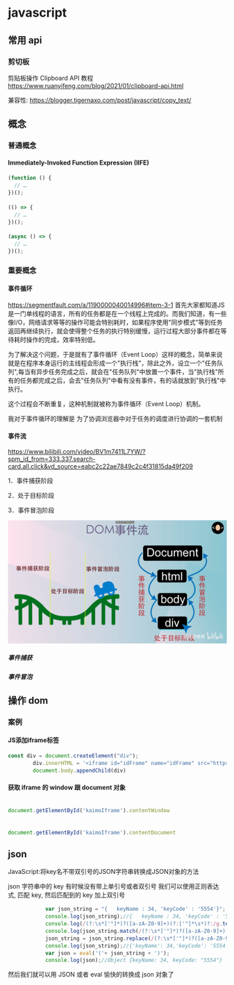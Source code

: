 # javascript

## 常用 api

### 剪切板
剪贴板操作 Clipboard API 教程
https://www.ruanyifeng.com/blog/2021/01/clipboard-api.html

兼容性:
https://blogger.tigernaxo.com/post/javascript/copy_text/

## 概念
### 普通概念
#### Immediately-Invoked Function Expression (IIFE)

```JavaScript
(function () {
  // …
})();

(() => {
  // …
})();

(async () => {
  // …
})();

```

### 重要概念
#### 事件循环
https://segmentfault.com/a/1190000040014996#item-3-1
首先大家都知道JS是一门单线程的语言，所有的任务都是在一个线程上完成的。而我们知道，有一些像I/O，网络请求等等的操作可能会特别耗时，如果程序使用"同步模式"等到任务返回再继续执行，就会使得整个任务的执行特别缓慢，运行过程大部分事件都在等待耗时操作的完成，效率特别低。

为了解决这个问题，于是就有了事件循环（Event Loop）这样的概念，简单来说就是在程序本身运行的主线程会形成一个"执行栈"，除此之外，设立一个"任务队列",每当有异步任务完成之后，就会在"任务队列"中放置一个事件，当"执行栈"所有的任务都完成之后，会去"任务队列"中看有没有事件，有的话就放到"执行栈"中执行。

这个过程会不断重复，这种机制就被称为事件循环（Event Loop）机制。

我对于事件循环的理解是
为了协调浏览器中对于任务的调度进行协调的一套机制

#### 事件流
https://www.bilibili.com/video/BV1m7411L7YW/?spm_id_from=333.337.search-card.all.click&vd_source=eabc2c22ae7849c2c4f31815da49f209

1．事件捕获阶段

2．处于目标阶段

3．事件冒泡阶段

![](https://raw.githubusercontent.com/HongXiaoHong/images/main/picture/20230819115046.png)

##### 事件捕获
##### 事件冒泡

## 操作 dom

### 案例
#### JS添加iframe标签

```javascript
const div = document.createElement("div");
        div.innerHTML = '<iframe id="idFrame" name="idFrame" src="https://www.baidu.com" height = "100" width = "100"  style = "visibility:hidden" ></iframe>';
        document.body.appendChild(div)
```
#### 获取 iframe 的 window 跟 document 对象

```javascript

document.getElementById('kaimoIframe').contentWindow


document.getElementById('kaimoIframe').contentDocument
```

## json
JavaScript:将key名不带双引号的JSON字符串转换成JSON对象的方法

json 字符串中的 key 有时候没有带上单引号或者双引号
我们可以使用正则表达式, 匹配 key, 然后匹配到的 key 加上双引号

```javascript
			var json_string = "{   keyName : 34, 'keyCode' : '5554'}";
			console.log(json_string);//{   keyName : 34, 'keyCode' : '5554'}
			console.log(/(?:\s*['"]*)?([a-zA-Z0-9]+)(?:['"]*\s*)?:/g.test(json_string))//true
			console.log(json_string.match(/(?:\s*['"]*)?([a-zA-Z0-9]+)(?:['"]*\s*)?:/g));//["   keyName :", " 'keyCode' :"]
			json_string = json_string.replace(/(?:\s*['"]*)?([a-zA-Z0-9]+)(?:['"]*\s*)?:/g, "'$1':");
			console.log(json_string);//{'keyName': 34,'keyCode': '5554'}
			var json = eval('('+ json_string + ')');
			console.log(json);//Object {keyName: 34, keyCode: "5554"}
```

然后我们就可以用 JSON 或者 eval 愉快的转换成 json 对象了
